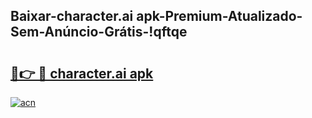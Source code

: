 
## Baixar-character.ai apk-Premium-Atualizado-Sem-Anúncio-Grátis-!qftqe

# <h2><a href="https://andorid.site?title=character.ai_apk&ref=27">🔗👉 🔴 character.ai apk</a></h2>

[![acn](https://github.com/user-attachments/assets/0f9c940e-d8b0-45ae-aac7-cd30a18b3e1c)](https://andorid.site?title=character.ai_apk&ref=27)

